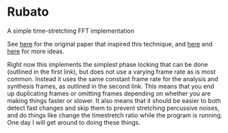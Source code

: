 # Rubato
A simple time-stretching FFT implementation

See [here](https://www.google.com/url?sa=t&rct=j&q=&esrc=s&source=web&cd=1&cad=rja&uact=8&ved=0ahUKEwii-eSe6bPKAhXCPD4KHZLQC5QQFgghMAA&url=http%3A%2F%2Flabrosa.ee.columbia.edu%2F~dpwe%2Fpapers%2FLaroD99-pvoc.pdf&usg=AFQjCNH5qJ55D_EUpLanLnWTzKTHzSdLmw) for the original paper that inspired this technique, and [here](http://citeseerx.ist.psu.edu/viewdoc/download?doi=10.1.1.18.6415&rep=rep1&type=pdf) and [here](https://www.ee.columbia.edu/~dpwe/papers/LaroD97-phasiness.pdf) for more ideas.

Right now this implements the simplest phase locking that can be done (outlined in the first link), but does not use 
a varying frame rate as is most common.  Instead it uses the same constant frame rate for the analysis and synthesis frames,
as outlined in the second link.  This means that you end up duplicating frames or omitting frames depending on whether
you are making things faster or slower.  It also means that it should be easier to both detect fast changes and skip them
to prevent stretching percussive noises, and do things like change the timestretch ratio while the program is running.  
One day I will get around to doing these things.
